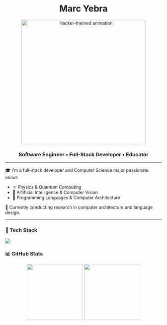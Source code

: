 <h1 align="center">Marc Yebra</h1>

<p align="center">
  <img src="https://i.pinimg.com/originals/6d/d1/2a/6dd12a43413989fcdfeff0f9b8b46f20.gif" width="400" alt="Hacker-themed animation" />
</p>

<h3 align="center">Software Engineer • Full-Stack Developer • Educator</h3>

---

🎓 I'm a full-stack developer and Computer Science major passionate about:

- ⚛️ Physics & Quantum Computing  
- 🤖 Artificial Intelligence & Computer Vision  
- 🧠 Programming Languages & Computer Architecture  

🔬 Currently conducting research in computer architecture and language design.

---

### 🧰 Tech Stack
<img src="https://skillicons.dev/icons?i=javascript,java,python,ruby,react,next,rails,firebase,npm,docker,postgresql,postman,jira" />


### 📊 GitHub Stats

<p align="center">
  <img src="https://github-readme-stats.vercel.app/api?username=MarcYebra&theme=yeblu&show_icons=true&count_private=true&include_all_commits=true" height="180"/>
  <img src="https://github-readme-stats.vercel.app/api/top-langs/?username=MarcYebra&layout=compact&theme=yeblu" height="180"/>
</p>
